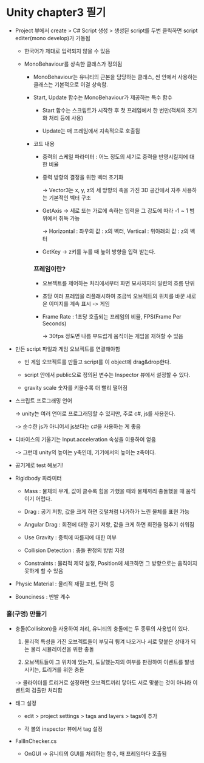 ﻿# Unity chapter3 필기

* Project 뷰에서 create > C# Script 생성 > 생성된 script를 두번 클릭하면 script editer(mono develop)가 가동됨

  * 한국어가 제대로 입력되지 않을 수 있음

  * MonoBehaviour를 상속한 클래스가 정의됨

    * MonoBehaviour는 유니티의 근본을 담당하는 클래스, 씬 안에서 사용하는 클래스는 기본적으로 이걸 상속함.

    * Start, Update 함수는 MonoBehaviour가 제공하는 특수 함수

      * Start 함수는 스크립트가 시작한 후 첫 프레임에서 한 번만(객체의 초기화 처리 등에 사용)
      
      * Update는 매 프레임에서 지속적으로 호출됨

    * 코드 내용

      * 중력의 스케일 파라미터 : 어느 정도의 세기로 중력을 반영시킬지에 대한 비율

      * 중력 방향의 결정을 위한 벡터 초기화

        -> Vector3는 x, y, z의 세 방향의 축을 가진 3D 공간에서 자주 사용하는 기본적인 벡터 구조

      * GetAxis -> 세로 또는 가로에 속하는 입력을 그 강도에 따라 -1 ~ 1 범위에서 취득 가능

        -> Horizontal : 좌우의 값 : x의 벡터, Vertical : 위아래의 값 : z의 벡터

      * GetKey -> z키를 누를 때 높이 방향을 입력 받는다.

      ### 프레임이란?

        * 오브젝트를 제어하는 처리에서부터 화면 묘사까지의 일련의 흐름 단위

        * 초당 여러 프레임을 리플래시하여 조금씩 오브젝트의 위치를 바꾼 새로운 이미지를 계속 표시 -> 게임

        * Frame Rate : 1초당 호출되는 프레임의 비율, FPS(Frame Per Seconds)

          -> 30fps 정도면 나름 부드럽게 움직이는 게임을 재혀할 수 있음

* 만든 script 파일과 게임 오브젝트를 연결해야함

  * 빈 게임 오브젝트를 만들고 script를 이 object에 drag&drop한다.

  * script 안에서 public으로 정의된 변수는 Inspector 뷰에서 설정할 수 있다.

  * gravity scale 숫자를 키울수록 더 빨리 떨어짐

* 스크립트 프로그래밍 언어 

  -> unity는 여러 언어로 프로그래밍할 수 있지만, 주로 c#, js를 사용한다. 

  -> 순수한 js가 아니어서 js보다는 c#을 사용하는 게 좋음

* 디바이스의 기울기는 Input.acceleration 속성을 이용하여 얻음

  -> 그런데 unity의 높이는 y축인데, 기기에서의 높이는 z축이다.

* 공기계로 test 해보기!

* Rigidbody 파라미터 

  * Mass : 물체의 무게, 값이 클수록 힘을 가했을 때와 물체끼리 충돌했을 때 움직이기 어렵다.

  * Drag : 공기 저항, 값을 크게 하면 깃털처럼 나가하가 느린 물체를 표현 가능

  * Angular Drag : 회전에 대한 공기 저항, 값을 크게 하면 회전을 멈추기 쉬워짐

  * Use Gravity : 중력에 따를지에 대한 여부 

  * Collision Detection : 충돌 판정의 방법 지정 

  * Constraints : 물리적 제약 설정, Position에 체크하면 그 방향으로는 움직이지 못하게 할 수 있음

*  Physic Material : 물리적 재질 표현, 탄력 등

  * Bounciness : 반발 계수

### 홀(구멍) 만들기

  * 충돌(Collisiton)을 사용하여 처리, 유니티의 충돌에는 두 종류의 사용법이 있다.

    1. 물리적 특성을 가진 오브젝트들이 부딪혀 튕겨 나오거나 서로 맞붙은 상태가 되는 물리 시뮬레이션을 위한 충돌

    2. 오브젝트들이 그 위치에 있는지, 도달했는지의 여부를 판정하여 이벤트를 발생시키는, 트리거를 위한 충돌

      -> 콜라이더를 트리거로 설정하면 오브젝트끼리 닿아도 서로 맞붙는 것이 아니라 이벤트의 검출만 처리함

  * 태그 설정

    * edit > project settings > tags and layers > tags에 추가

    * 각 볼의 inspector 뷰에서 tag 설정

  * FallInChecker.cs

    * OnGUI -> 유니티의 GUI를 처리하는 함수, 매 프레임마다 호출됨